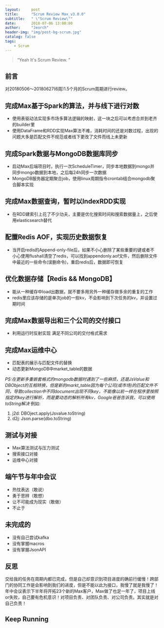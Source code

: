 ```yaml
---
layout:     post
title:      "Scrum Review Max_v3.0.0"
subtitle:   " \"Scrum Review\""
date:       2018-07-06 13:00:00
author:     "Jeorch"
header-img: "img/post-bg-scrum.jpg"
catalog: false
tags:
    - Scrum
---
```


> “Yeah It's Scrum Review. ”


## 前言

对20180506～20180627(6周)1.5个月的Scrum周期进行review。

## 完成Max基于Spark的算法，并与线下进行对数

  - 使用表驱动法实现多市场多算法逻辑的映射，这一块之后可以考虑合并到老齐的builder里
  - 使用DataFrame和RDD实现Max算法不难，消耗时间的还是对数过程，出现的问题大多是匹配文件不规范或者线下更改了文件而线上未更新

## 完成Spark数据与MongoDB数据库同步

  - 启动Max后端项目时，执行一次ScheduleTimer，同步本地数据到mongo并同步mongo数据到本地，之后每24h同步一次数据
  - MongoDB服务器定期聚合job，使用linux周期指令crontab结合mongodb聚合脚本实现

## 完成Max数据查询，暂时以IndexRDD实现
  - 在RDD建索引上花了不少功夫，主要是优化搜索时间和搜索数据量上，之后使用elasticsearch替代

## 配置Redis AOF，实现历史数据恢复  
  - 当开启redis的Append-only-file后，如果不小心删除了某些重要的键或者不小心使用flushall清空了redis，可以找到appendonly.aof文件，然后删除文件中最近的一些命令(误删命令)，重启redis后，数据即可恢复

## 优化数据存储【Redis && MongoDB】
  - 能从一种缓存中load出数据，就不要多用另外一种缓存做多余的重复的工作
  - redis里应该存储的是单次job的一些kv，不会影响到下次任务的kv，并设置过期时间

## 完成Max数据导出和三个公司的交付接口
  - 利用运行时反射实现 满足不同公司的交付格式需求

## 完成Max运维中心  
  - 匹配表的展示与匹配文件的替换
  - 动态更新MongoDB中market_table的数据

*PS:在更新多重嵌套格式的mongodb数据时遇到了一些麻烦，还是JsValue和DBObject的互相转换，但是新的markt_table因为每个公司(或市场)的匹配文件不同，导致collection中不同document出现不同key，不能像以前一样在程序⾥按照指定的key进⾏解析，而是要动态的解析所有kv，Google爸爸告诉我，可以使⽤toString解决*
例如:
  1. j2d: DBOject.apply(Jsvalue.toString)
  2. d2j: Json.parse(dbo.toString)

## 测试与对接
  - Max算法测试与压力测试
  - 搜索接口对接
  - 运维中心对接

## 端午节与年中会议
  - 热忱表达（敢说）
  - 勇于思辨（敢想）
  - 让不可能成为现实（敢做）
  - 不止于

## 未完成的
  - 没有自己尝试kafka
  - 没有掌握macros
  - 没有掌握JsonAPI

## 反思
交给我的任务在周期内都已完成，但是自己却意识到项目进度的确前行缓慢！跨部门的协同工作是会影响到我们的进度，但是不能以此为接口，我慢了就是我慢了！年中会议表示下半年将开拓23个新的Max客户，Max做了也足一年了，项目上线or失败，自己要有危机意识！对项目负责、对团队负责、对公司负责。其实就是对自己负责！

## Keep Running
